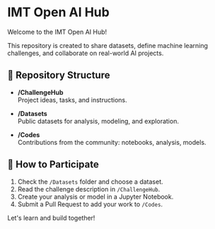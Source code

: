 # IMT Open AI Hub

Welcome to the IMT Open AI Hub!  

This repository is created to share datasets, define machine learning challenges, and collaborate on real-world AI projects.  

## 📂 Repository Structure

- **/ChallengeHub**  
  Project ideas, tasks, and instructions.

- **/Datasets**  
  Public datasets for analysis, modeling, and exploration.

- **/Codes**  
  Contributions from the community: notebooks, analysis, models.

## 🚀 How to Participate

1. Check the `/Datasets` folder and choose a dataset.
2. Read the challenge description in `/ChallengeHub`.
3. Create your analysis or model in a Jupyter Notebook.
4. Submit a Pull Request to add your work to `/Codes`.

Let's learn and build together!

